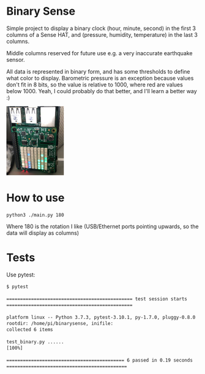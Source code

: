 # Binary Sense

Simple project to display a binary clock (hour, minute, second) in the first 3 columns of
a Sense HAT, and (pressure, humidity, temperature) in the last 3 columns.

Middle columns reserved for future use e.g. a very inaccurate earthquake sensor.

All data is represented in binary form, and has some thresholds to define what color to display. Barometric pressure is an exception because values don't fit in 8 bits, so the value is relative to 1000, where red are values below 1000. Yeah, I could probably do that better, and I'll learn a better way :)

![](binarysense.jpg)

# How to use

    python3 ./main.py 180

Where 180 is the rotation I like (USB/Ethernet ports pointing upwards, so the data will display as columns)

# Tests

Use pytest:

    $ pytest

    ============================================== test session starts ==============================================

    platform linux -- Python 3.7.3, pytest-3.10.1, py-1.7.0, pluggy-0.8.0
    rootdir: /home/pi/binarysense, inifile:
    collected 6 items

    test_binary.py ......                                                                                     [100%]

    =========================================== 6 passed in 0.19 seconds ============================================



